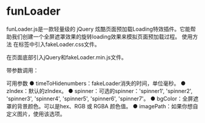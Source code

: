 # funLoader
funLoader.js是一款轻量级的 jQuery 炫酷页面预加载Loading特效插件。它能帮助我们创建一个全屏遮罩效果的旋转loading效果来模拟页面预加载过程。
使用方法
在<head>标签中引入fakeLoader.css文件。
<link rel="stylesheet" href="yourPath/funLoader.css">
在页面底部引入jQuery和fakeLoader.min.js文件。
<script src="http://libs.baidu.com/jquery/1.11.1/jquery.min.js">

<script src="yourPath/funLoader.min.js">
基本使用方法：
<script type="text/javascript">
$("#funloader").funLoader();
</script>
带参数调用：
<script type="text/javascript">
$("#funloader").funLoader({
timeToHide:1200, //Time in milliseconds for fakeLoader disappear
zIndex:999, // Default zIndex
spinner:"spinner1",//Options: 'spinner1', 'spinner2', 'spinner3', 'spinner4', 'spinner5', 'spinner6', 'spinner7' 
bgColor:"#2ecc71", //Hex, RGB or RGBA colors
imagePath:"yourPath/customizedImage.gif" //If you want can you insert your custom image
}); 
</script>
可用参数
  ● timeToHidenumbers：fakeLoader消失的时间，单位毫秒。
  ● zIndex：默认的zIndex。
  ● spinner：可选的spinner：'spinner1', 'spinner2', 'spinner3', 'spinner4', 'spinner5', 'spinner6', 'spinner7'。
  ● bgColor：全屏遮罩的背景颜色。可以是hex、RGB 或 RGBA 颜色值。
  ● imagePath：如果你想自定义图片，使用该选项。
